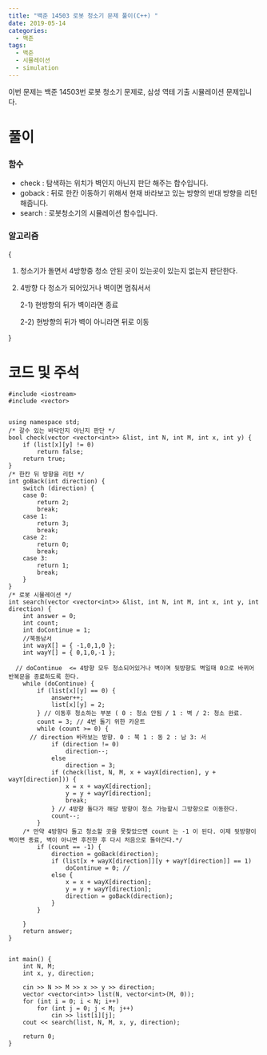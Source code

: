 ```yaml
---
title: "백준 14503 로봇 청소기 문제 풀이(C++) "
date: 2019-05-14 
categories: 
  - 백준
tags: 
  - 백준
  - 시뮬레이션
  - simulation
---
```


이번 문제는 백준 14503번 로봇 청소기 문제로, 삼성 역테 기출 시뮬레이션 문제입니다. 

# 풀이

### 함수 
- check : 탐색하는 위치가 벽인지 아닌지 판단 해주는 합수입니다. 
- goback : 뒤로 한칸 이동하기 위해서 현재 바라보고 있는 방향의 반대 방향을 리턴해줍니다.
- search : 로봇청소기의 시뮬레이션 함수입니다.

### 알고리즘
{
 1) 청소기가 돌면서 4방향중 청소 안된 곳이 있는곳이 있는지 없는지 판단한다.
 2) 4방향 다 청소가 되어있거나 벽이면 멈춰서서 
 
      2-1) 현방향의 뒤가 벽이라면 종료
   
      2-2) 현방향의 뒤가 벽이 아니라면 뒤로 이동
   
   }

# 코드 및 주석
```
#include <iostream>
#include <vector>


using namespace std;
/* 갈수 있는 바닥인지 아닌지 판단 */
bool check(vector <vector<int>> &list, int N, int M, int x, int y) {
	if (list[x][y] != 0)
		return false;
	return true;
}
/* 한칸 뒤 방향을 리턴 */
int goBack(int direction) {
	switch (direction) {
	case 0:
		return 2;
		break;
	case 1:
		return 3;
		break;
	case 2:
		return 0;
		break;
	case 3:
		return 1;
		break;
	}
}
/* 로봇 시뮬레이션 */
int search(vector <vector<int>> &list, int N, int M, int x, int y, int direction) {
	int answer = 0;
	int count;
	int doContinue = 1;
	//북동남서
	int wayX[] = { -1,0,1,0 };
	int wayY[] = { 0,1,0,-1 };
  
  // doContinue  <= 4방향 모두 청소되어있거나 벽이며 뒷방향도 벽일때 0으로 바뀌어 반복문을 종료하도록 한다.
	while (doContinue) {
		if (list[x][y] == 0) {
			answer++;
			list[x][y] = 2;
		} // 이동후 청소하는 부분 ( 0 : 청소 안됨 / 1 : 벽 / 2: 청소 완료. 
		count = 3; // 4번 돌기 위한 카운트
		while (count >= 0) {
      // direction 바라보는 방향. 0 : 북 1 : 동 2 : 남 3: 서
			if (direction != 0)
				direction--;
			else
				direction = 3;
			if (check(list, N, M, x + wayX[direction], y + wayY[direction])) {
				x = x + wayX[direction];
				y = y + wayY[direction];
				break;
			} // 4방향 돌다가 해당 방향이 청소 가능할시 그방향으로 이동한다. 
			count--;
		}
    /* 만약 4방향다 돌고 청소할 곳을 못찾았으면 count 는 -1 이 된다. 이제 뒷방향이 벽이면 종료, 벽이 아니면 후진한 후 다시 처음으로 돌아간다.*/
		if (count == -1) {
			direction = goBack(direction);
			if (list[x + wayX[direction]][y + wayY[direction]] == 1)
				doContinue = 0; // 
			else {
				x = x + wayX[direction];
				y = y + wayY[direction];
				direction = goBack(direction);
			}
		}

	}
	return answer;
}


int main() {
	int N, M;
	int x, y, direction;
	
	cin >> N >> M >> x >> y >> direction;
	vector <vector<int>> list(N, vector<int>(M, 0));
	for (int i = 0; i < N; i++)
		for (int j = 0; j < M; j++)
			cin >> list[i][j];
	cout << search(list, N, M, x, y, direction);

	return 0;
}
```
